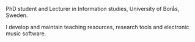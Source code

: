 PhD student and Lecturer in Information studies, University of Borås, Sweden.

I develop and maintain teaching resources, research tools and electronic music software.
